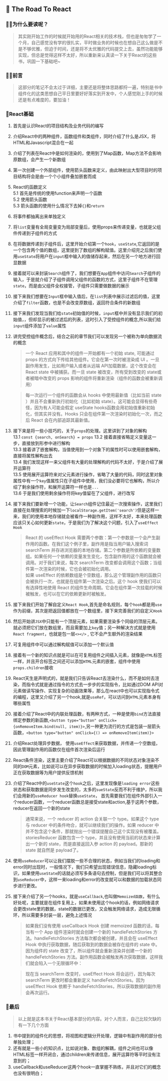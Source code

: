 ## 📘 The Road To React

### 🐱‍🏍为什么要读呢？
> 其实刚开始工作的时候就开始用的React相关的技术栈，但也是匆匆学了一个月，自己感觉没有学的很扎实，平时做业务的时候也在想自己这么做是不是不够优雅，但迫于时间，还是将不太优雅的代码提交上去，虽然功能能够实现，但总是觉得这样不太好，所以重新来认真读一下关于React的这些书，巩固一下基础吧~

### 🐱‍🚀前言
> 这部分的笔记不会太过于详细，主要还是将整体思路都捋一遍，特别是书中组件化的这类思想自己平日里要好好落实到开发中，个人感觉刚上手的时候还是有点难度的，要加油！

### 🥇React基础
1. 首先是认识React的项目结构及业务代码的编写
2. 介绍React中的两种组件，函数组件和类组件，同时介绍了什么是JSX，将HTML和Javascript混合在一起
3. 介绍了列表在React中是如何渲染的，使用到了Map函数，Map方法不会影响原数组，会产生一个新数组
4. 第一次创建一个外部组件，使用箭头函数来定义，由此映射出大型项目时的项目结构将会是由一个个小组件叠加嵌套而成
5. React的函数定义  
   5.1 首先是传统的使用function来声明一个函数  
   5.2 使用箭头函数  
   5.3 箭头函数的使用什么情况下去掉``{}``和``return``  
6. 将事件都抽离出来单独定义
7. 将``list``变量有全局变量变为局部变量后，使用props来传递变量，也就是父组件传递到子组件的方式
8. 在将数据传递到子组件后，这里开始介绍第一个``hook``，``useState``,它返回的是一个包含两个值的数组，这里提到了数组的解构赋值。这里介绍完之后我们使用``useState``将用户在``input``框中输入的值储存起来，然后在另一个地方进行回显数据
9. 接着就可以来封装``Search``组件了，我们想要在``App``组件中访问``Search``子组件的输入，于是就介绍了子组件调用父组件的函数的方式，这里子组件不在管理``state``，而是由父组件全权接管，子组件只需要做数据的展示
10. 接下来我们想要在``Input``框中输入值后，在``list``列表中展示过滤后的值，这里介绍了``filter``函数，也是不会改变原数组，返回符合条件的新数组
11. 接下来我们发现当我们给``state``初始值的时候，``input``框中并没有显示我们的初始值，，但却显示的被过滤后的列表，这时引入了受控组件的概念,所以我们给``input``组件添加了``value``属性
12. 讲完受控组件概念后，结合之前的章节我们可以发现另一个被称为单向数据流的概念  

    > 一个 React 应用和其中的组件一开始都有一个初始 state, 可能通过 props 的方式向下传给其他组件。它会在第一次时被渲染成 UI 。一旦副作用发生，比如用户输入或者从远端 API加载数据，这个改变会在 React state 中被捕获。而一旦 state 被改变，所有受到改变的 state或者被暗中改变的 props 影响的组件将重新渲染（组件的函数会被重新调用）  

    > 每一次运行一个组件的函数会从 hooks 中使用最新值（比如当前 state ）并且不会重新执行初始化（比如初始 state）。这可能会显得有些奇怪，因为有人可能会假定 useState hooks函数会用初始值重新初始化，但其实并没有。Hooks 只会在组件第一次渲染时初始化一次，而之后 React 会在内部追踪其最新值。

13. 接下来是将一些小技巧的，关于``props``的处理。这里讲到了对象的解构  
    13.1 ``const {search, onSearch} = props``
    13.2 接着直接省略定义变量这一步，直接放到形参中进行解构  
    13.3 接着讲了嵌套解构，当值使用到一个对象下的属性时可以使用嵌套解构，直接将属性解构出去  
    13.4 我们发现这样一来父组件有大量的处理解构的代码不太好，于是介绍了展开运算符  
    13.5 使用展开运算符来对父元素进行操作，省略了大量的代码，同时这里对象属性中有一个``key``值属性只在子组件中使用，我们没必要将它也解构，所以介绍了剩余操作符，和展开运算符一样也是```...```  
    13.6 于是我们使用剩余操作符将key值留在了父组件，进行改写  
  
14. 接下来我们要新增一个功能，让``Search``组件记住最近一次搜索操作，这里我们直接在处理搜索的时候加一下``localStorage.getItem('search')``但是这样一来，我们的使用本地存储就会被看作一种副作用，这样不太好，本来处理函数应该只关心如何更新``state``，于是我们为了解决这个问题，引入了``useEffect Hook``  
    > React 的 useEffect Hook 需要两个参数：第一个参数是一个会产生副作用的函数。在我们这个例子里，副作用是指当用户输入搜索词 searchTerm 并存进浏览器的本地存储。第二个参数是所依赖的变量数组。如果任何一个依赖的变量发生变化，包含副作用的这个函数就会被调用。对于我们来说，每次 searchTerm 改变都会调用这个函数；当组件第一次渲染的时候，它也会被初始化调用。  
    > 如果 useEffect 的依赖数组是个空数组，那么这个管理副作用的函数只会被执行一次，也就是在组件第一次渲染之后。这个 hook 使我们可以有选择性地使用 React 的组件生命周期。它会在组件第一次挂载的时候被触发，也可以在它的依赖更新时被触发。

15. 接下来我们开始了解自定义``React Hook``,首先是命名规则，每个``hook``都是用``use``作为前缀，其次是把返回值都放在一个数组里，接下来完善我们的自定义``Hook``  

16. 然后开始讲``JSX``中只能有一个顶层元素，如果需要渲染多个同级的顶层元素。就必须把它们放在数组里，而且需要加上``key``值；另一种解决方式就是使用``React fragment``，也就是包一层``<></>`` , 它不会产生额外的渲染结果

17. 可复用组件中可以通过解构赋值可以添加一个默认值 

18. 接着有一个新的知识点就是可以在可复用组件之间插入元素，就像是``HTML``标签一样，并且开合标签之间还可以添加``HTML``元素的嵌套，组件中使用``props.children``接收

19. React天生是声明式的，就是我们只告诉React去渲染什么，而不是如何去渲染，而指令式就是通过指令的方式去一步步的实现指令，比如通过DOM API对元素做读写操作、实现复杂的动画效果等，那么在react中也可以实现指令式的编程，这里又介绍了另一个hook,就是``useRef``，可以访问到``HTML``元素本身有哪些属性

20. 接着介绍了React中的内联处理函数，有两种方式，一种是使用``bind``方法直接绑定参数的新函数,``<button type="button" onClick={onRemoveItem.bind(null, item)}>``,另一种更为流行的方式是包装一层箭头函数，``<button type="button" onClick={() => onRemoveItem(item)}>`` 

21. 介绍React处理异步数据， 使用``useEffect``来获取数据，并传递一个空数组，因此管理副作用的函数仅在组件首次渲染后运行  

22. React条件渲染，这里主要介绍了React可以根据数据的不同状态对象渲染不同的``DOM``元素，比如说可以在异步获取数据的时候加入loading状态，提醒用户正在获取数据等为用户提供反馈机制

23. 介绍了React中的``useState``这个``hook``之后，这里发现像是``loading error``这些状态和获取数据是同步发生改变的，太多的``sueState``反而不利于维护，所以我们会用新的``useReducer hook``替换``useState``， 首先需要我们在组件外部引入一个reducer函数，一个reducer函数总是接受state和action,基于这两个参数，reducer在返回一个新的state
    > 通常来说，一个 reducer 的 action 会关联一个 type。如果这个 type 与 reducer 中的条件吻合，就可以继续我们的操作。如果 reducer 中并不包含这个条件，那就抛出一个错误提醒自己这个实现没有被覆盖。storiesReducer 函数包含一个 type，并且没有使用当前的状态来计算出一个新的 state，而是直接返回入参 action 的 payload。那新的 state 就自然是 payload了。

24. 使用``useReducer``可以让我们摆脱一些不合理的状态，例如当我们的loading和error同时出现时，一般情况下，我们只希望出现错误信息，隐藏loading标识，如果使用``useState``的话就必须写多条语句去控制，但是我们可以将其整合到``useReducer``中，这样一来loading和error的改变就可以和数据的加载状态同步进行更改。

25. 接下来介绍了另一个hooks，就是``useCallback``,也叫做``Memoized函数``，有什么好处呢，主要就是在组件复用上，如果未使用这个hook的话，例如网络请求会更改state里的数据，state的数据已更改，又会触发网络请求，造成无限循环，所以需要多封装一层，避免上述情况
    > 如果我们没有使用 useCallback Hook 创建 memoized 函数的话，每当有一个 App 组件渲染时就会创建一个新的 handleFetchStories 方法。handleFetchStories 方法每次都会被创建，并且会在 useEffect Hook 中执行获取数据，随后获取到的数据会被存在组件的 state 中。因为组件的 state 改变了，所以组件就会重新渲染并创建一个新的 handleFetchStories 方法。副作用函数会被触发再次获取数据，这样我们就会陷入一个无限循环中： 

    > 现在当 searchTerm 改变时，useEffect Hook 将会运行，因为每次 searchTerm 更改时都会重新定义 handleFetchStories。因为 useEffect Hook 依赖于 handleFetchStories，所以获取数据的副作用会再次运行。
  
### 🎉最后
> 以上就是这本书关于React基本部分的内容。对个人而言，自己比较欠缺的有一下几个方面
1. 书中提到的组件化的思想，将视图和逻辑分开处理，逻辑中有副作用的部分也单独处理；
2. 还有就是一些小的知识点，比如说对象、数组的解耦，组件之间也可以像HTML标签一样开闭合，通过children来传递信息，展开运算符等平时没有注意到的；
3. useCallback和useReducer这两个hook一直掌握不熟练，并且对它们的概念也没有很明白；




  





